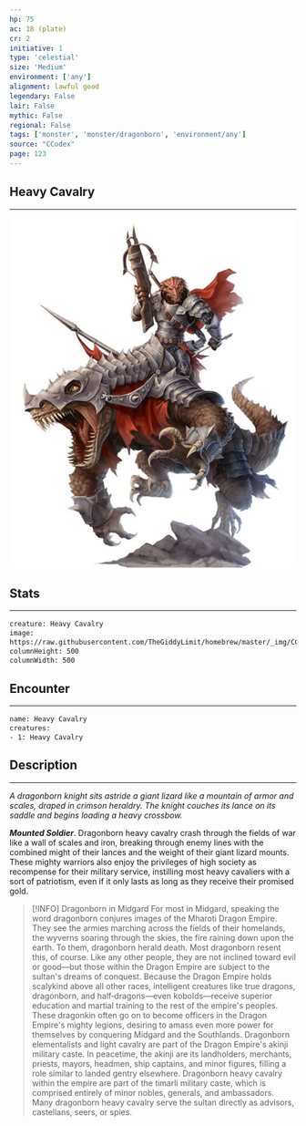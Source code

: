 ```yaml
---
hp: 75
ac: 18 (plate)
cr: 2
initiative: 1
type: 'celestial'    
size: 'Medium'
environment: ['any']
alignment: lawful good
legendary: False
lair: False
mythic: False
regional: False
tags: ['monster', 'monster/dragonborn', 'environment/any']
source: "CCodex"
page: 123
---
```


## Heavy Cavalry
---

![|600](https://raw.githubusercontent.com/TheGiddyLimit/homebrew/master/_img/CCodex/heavycavalry.jpg)

## Stats
---

```statblock
creature: Heavy Cavalry
image: https://raw.githubusercontent.com/TheGiddyLimit/homebrew/master/_img/CCodex/heavycavalry_token.png
columnHeight: 500
columnWidth: 500
```

## Encounter
---

```encounter-table
name: Heavy Cavalry
creatures:
- 1: Heavy Cavalry
```

## Description
---
_A dragonborn knight sits astride a giant lizard like a mountain of armor and scales, draped in crimson heraldry. The knight couches its lance on its saddle and begins loading a heavy crossbow._

**_Mounted Soldier_**. Dragonborn heavy cavalry crash through the fields of war like a wall of scales and iron, breaking through enemy lines with the combined might of their lances and the weight of their giant lizard mounts. These mighty warriors also enjoy the privileges of high society as recompense for their military service, instilling most heavy cavaliers with a sort of patriotism, even if it only lasts as long as they receive their promised gold.


> [!INFO] Dragonborn in Midgard
>For most in Midgard, speaking the word dragonborn conjures images of the Mharoti Dragon Empire. They see the armies marching across the fields of their homelands, the wyverns soaring through the skies, the fire raining down upon the earth. To them, dragonborn herald death.
>Most dragonborn resent this, of course. Like any other people, they are not inclined toward evil or good—but those within the Dragon Empire are subject to the sultan's dreams of conquest. Because the Dragon Empire holds scalykind above all other races, intelligent creatures like true dragons, dragonborn, and half‑dragons—even kobolds—receive superior education and martial training to the rest of the empire's peoples.
>These dragonkin often go on to become officers in the Dragon Empire's mighty legions, desiring to amass even more power for themselves by conquering Midgard and the Southlands. Dragonborn elementalists and light cavalry are part of the Dragon Empire's akinji military caste. In peacetime, the akinji are its landholders, merchants, priests, mayors, headmen, ship captains, and minor figures, filling a role similar to landed gentry elsewhere. Dragonborn heavy cavalry within the empire are part of the timarli military caste, which is comprised entirely of minor nobles, generals, and ambassadors. Many dragonborn heavy cavalry serve the sultan directly as advisors, castellans, seers, or spies.




